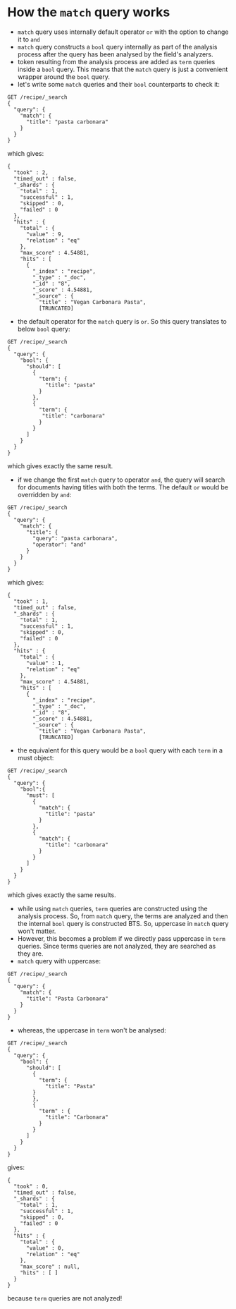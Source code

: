 # How the `match` query works

- `match` query uses internally default operator `or` with the option to change it to `and`
- `match` query constructs a `bool` query internally as part of the analysis process after the query has been analysed by the field's analyzers.
- token resulting from the analysis process are added as `term` queries inside a `bool` query. This means that the `match` query is just a convenient wrapper around the `bool` query.
- let's write some `match` queries and their `bool` counterparts to check it:
```
GET /recipe/_search
{
  "query": {
    "match": {
      "title": "pasta carbonara"
    }
  }
}
```
which gives:
```
{
  "took" : 2,
  "timed_out" : false,
  "_shards" : {
    "total" : 1,
    "successful" : 1,
    "skipped" : 0,
    "failed" : 0
  },
  "hits" : {
    "total" : {
      "value" : 9,
      "relation" : "eq"
    },
    "max_score" : 4.54881,
    "hits" : [
      {
        "_index" : "recipe",
        "_type" : "_doc",
        "_id" : "8",
        "_score" : 4.54881,
        "_source" : {
          "title" : "Vegan Carbonara Pasta",
		  [TRUNCATED]
```
- the default operator for the `match` query is `or`. So this query translates to below `bool` query:
```
GET /recipe/_search
{
  "query": {
    "bool": {
      "should": [
        {
          "term": {
            "title": "pasta"
          }
        },
        {
          "term": {
           "title": "carbonara"
          }
        }
      ]
    }
  }
}
```
which gives exactly the same result.

- if we change the first `match` query to operator `and`, the query will search for documents having titles with both the terms. The default `or` would be overridden by `and`:
```
GET /recipe/_search
{
  "query": {
    "match": {
      "title": {
        "query": "pasta carbonara",
        "operator": "and"
      }
    }
  }
}
```
which gives:
```
{
  "took" : 1,
  "timed_out" : false,
  "_shards" : {
    "total" : 1,
    "successful" : 1,
    "skipped" : 0,
    "failed" : 0
  },
  "hits" : {
    "total" : {
      "value" : 1,
      "relation" : "eq"
    },
    "max_score" : 4.54881,
    "hits" : [
      {
        "_index" : "recipe",
        "_type" : "_doc",
        "_id" : "8",
        "_score" : 4.54881,
        "_source" : {
          "title" : "Vegan Carbonara Pasta",
		  [TRUNCATED]
```
- the equivalent for this query would be a `bool` query with each `term` in a must object:
```
GET /recipe/_search
{
  "query": {
    "bool":{
      "must": [
        {
          "match": {
            "title": "pasta"
          }
        },
        {
          "match": {
            "title": "carbonara"
          }
        }
      ]
    }
  }
}
```
which gives exactly the same results.

- while using `match` queries, `term` queries are constructed using the analysis process. So, from `match` 	query, the terms are analyzed and then the internal `bool` query is constructed BTS. So, uppercase in `match` query won't matter.
- However, this becomes a problem if we directly pass uppercase in `term` queries. Since terms queries are not analyzed, they are searched as they are.
- `match` query with uppercase:
```
GET /recipe/_search
{
  "query": {
    "match": {
      "title": "Pasta Carbonara"
    }
  }
}
```
- whereas, the uppercase in `term` won't be analysed:
```
GET /recipe/_search
{
  "query": {
    "bool": {
      "should": [
        {
          "term": {
            "title": "Pasta" 
        }
        },
        {
          "term" : {
            "title": "Carbonara"
          }
        }
      ]
    }
  }
}
```
gives:
```
{
  "took" : 0,
  "timed_out" : false,
  "_shards" : {
    "total" : 1,
    "successful" : 1,
    "skipped" : 0,
    "failed" : 0
  },
  "hits" : {
    "total" : {
      "value" : 0,
      "relation" : "eq"
    },
    "max_score" : null,
    "hits" : [ ]
  }
}
```
because `term` queries are not analyzed!